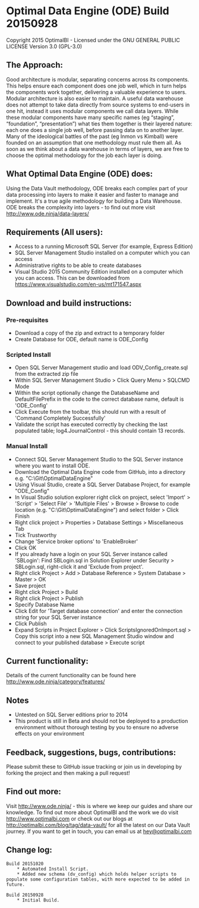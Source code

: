 # Optimal Data Engine (ODE) Build 20150928 #
Copyright 2015 OptimalBI - Licensed under the GNU GENERAL PUBLIC LICENSE Version 3.0 (GPL-3.0)

## The Approach: ##
Good architecture is modular, separating concerns across its components. This helps ensure each component does one job well, which in turn helps the components work together, delivering a valuable experience to users. Modular architecture is also easier to maintain.
A useful data warehouse does not attempt to take data directly from source systems to end-users in one hit, instead it uses modular components we call data layers. While these modular components have many specific names (eg “staging”, “foundation”, “presentation”) what ties them together is their layered nature: each one does a single job well, before passing data on to another layer.
Many of the ideological battles of the past (eg Inmon vs Kimball) were founded on an assumption that one methodology must rule them all. As soon as we think about a data warehouse in terms of layers, we are free to choose the optimal methodology for the job each layer is doing.

## What Optimal Data Engine (ODE) does: ##
Using the Data Vault methodology, ODE breaks each complex part of your data processing into layers to make it easier and faster to manage and implement. It's a true agile methodology for building a Data Warehouse. ODE breaks the complexity into layers - to find out more visit http://www.ode.ninja/data-layers/

## Requirements (All users): ##
* Access to a running Microsoft SQL Server (for example, Express Edition)
* SQL Server Management Studio installed on a computer which you can access
* Administrative rights to be able to create databases
* Visual Studio 2015 Community Edition installed on a computer which you can access. This can be downloaded from https://www.visualstudio.com/en-us/mt171547.aspx

## Download and build instructions: ##

### Pre-requisites ###

* Download a copy of the zip and extract to a temporary folder
* Create Database for ODE, default name is ODE_Config

### Scripted Install ###

* Open SQL Server Management studio and load ODV_Config_create.sql from the extracted zip file
* Within SQL Server Management Studio > Click Query Menu > SQLCMD Mode 
* Within the script optionally change the DatabaseName and DefaultFilePrefix in the code to the correct database name, default is 'ODE_Config'
* Click Execute from the toolbar, this should run with a result of 'Command Completely Successfully'
* Validate the script has executed correctly by checking the last populated table; log4.JournalControl - this should contain 13 records.

### Manual Install ###

* Connect SQL Server Management Studio to the SQL Server instance where you want to install ODE.
* Download the Optimal Data Engine code from GitHub, into a directory e.g. "C:\Git\OptimalDataEngine\"
* Using Visual Studio, create a SQL Server Database Project, for example "ODE_Config"
* In Visual Studio solution explorer right click on project, select 'Import' > 'Script' > 'Select File' > 'Multiple Files' > Browse > Browse to code location (e.g. "C:\Git\OptimalDataEngine\") and select folder > Click Finish
* Right click project > Properties > Database Settings > Miscellaneous Tab
* Tick Trustworthy
* Change 'Service broker options' to 'EnableBroker'
* Click OK
* If you already have a login on your SQL Server instance called 'SBLogin': Find SBLogin.sql in Solution Explorer under Security > SBLogin.sql, right-click it and 'Exclude from project'. 
* Right click Project > Add > Database Reference > System Database > Master > OK 
* Save project
* Right click Project > Build
* Right click Project > Publish
* Specify Database Name
* Click Edit for 'Target database connection' and enter the connection string for your SQL Server instance
* Click Publish
* Expand Scripts in Project Explorer > Click ScriptsIgnoredOnImport.sql > Copy this script into a new SQL Management Studio window and connect to your published database > Execute script

## Current functionality: ##
Details of the current functionality can be found here http://www.ode.ninja/category/features/

## Notes ##
* Untested on SQL Server editions prior to 2014
* This product is still in Beta and should not be deployed to a production environment without thorough testing by you to ensure no adverse effects on your environment

## Feedback, suggestions, bugs, contributions: ##
Please submit these to GitHub issue tracking or join us in developing by forking the project and then making a pull request!

## Find out more: ##
Visit http://www.ode.ninja/ - this is where we keep our guides and share our knowledge. To find out more about OptimalBI and the work we do visit http://www.optimalbi.com or check out our blogs at http://optimalbi.com/blog/tag/data-vault/ for all the latest on our Data Vault journey. If you want to get in touch, you can email us at hey@optimalbi.com

## Change log: ##
```
Build 20151020
	* Automated Install Script.
	* Added new schema (dv_config) which holds helper scripts to populate some configuration tables, with more expected to be added in future. 

Build 20150928
	* Initial Build.

```
